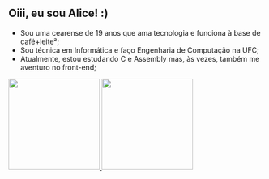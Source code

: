 ## Oiii, eu sou Alice! :)

- Sou uma cearense de 19 anos que ama tecnologia e funciona à base de café+leite²;
- Sou técnica em Informática e faço Engenharia de Computação na UFC;
- Atualmente, estou estudando C e Assembly mas, às vezes, também me aventuro no front-end;

<!-- stats --!>
<div style="display: inline_block">
  <a href="https://github.com/lic3as">
  <img height="180px" src="https://github-readme-stats.vercel.app/api?username=lic3as&show_icons=true&theme=tokyonight"/>
  <img height="180px" src="https://github-readme-stats.vercel.app/api/top-langs/?username=lic3as&layout=compact"/>
</div>
